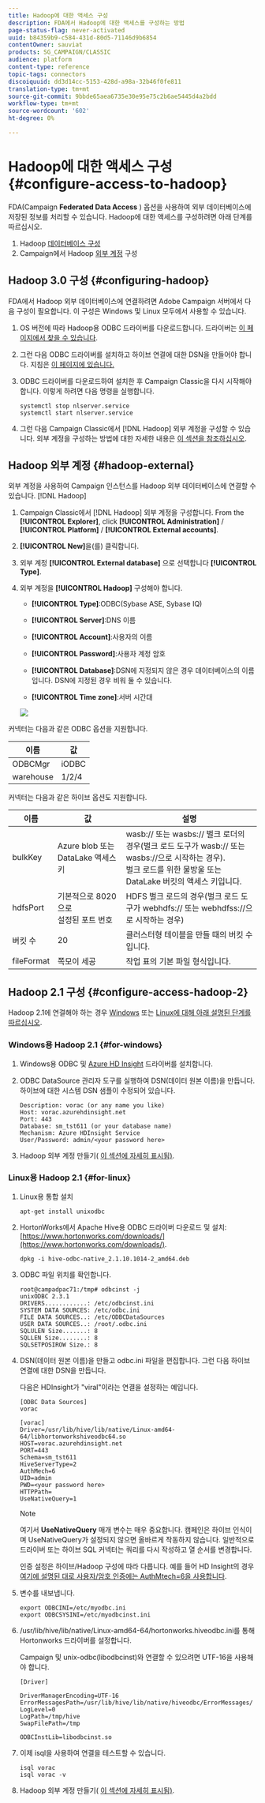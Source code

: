 ```yaml
---
title: Hadoop에 대한 액세스 구성
description: FDA에서 Hadoop에 대한 액세스를 구성하는 방법
page-status-flag: never-activated
uuid: b84359b9-c584-431d-80d5-71146d9b6854
contentOwner: sauviat
products: SG_CAMPAIGN/CLASSIC
audience: platform
content-type: reference
topic-tags: connectors
discoiquuid: dd3d14cc-5153-428d-a98a-32b46f0fe811
translation-type: tm+mt
source-git-commit: 9bbde65aea6735e30e95e75c2b6ae5445d4a2bdd
workflow-type: tm+mt
source-wordcount: '602'
ht-degree: 0%

---
```



# Hadoop에 대한 액세스 구성 {#configure-access-to-hadoop}

FDA(Campaign **Federated Data Access** ) 옵션을 사용하여 외부 데이터베이스에 저장된 정보를 처리할 수 있습니다. Hadoop에 대한 액세스를 구성하려면 아래 단계를 따르십시오.

1. Hadoop [데이터베이스 구성](#configuring-hadoop)
1. Campaign에서 Hadoop [외부 계정](#hadoop-external) 구성

## Hadoop 3.0 구성 {#configuring-hadoop}

FDA에서 Hadoop 외부 데이터베이스에 연결하려면 Adobe Campaign 서버에서 다음 구성이 필요합니다. 이 구성은 Windows 및 Linux 모두에서 사용할 수 있습니다.

1. OS 버전에 따라 Hadoop용 ODBC 드라이버를 다운로드합니다. 드라이버는 [이 페이지에서 찾을 수 있습니다](https://www.cloudera.com/downloads.html).

1. 그런 다음 ODBC 드라이버를 설치하고 하이브 연결에 대한 DSN을 만들어야 합니다. 지침은 [이 페이지에 있습니다.](https://docs.cloudera.com/documentation/other/connectors/hive-odbc/2-6-5/Cloudera-ODBC-Driver-for-Apache-Hive-Install-Guide.pdf)

1. ODBC 드라이버를 다운로드하여 설치한 후 Campaign Classic을 다시 시작해야 합니다. 이렇게 하려면 다음 명령을 실행합니다.

   ```
   systemctl stop nlserver.service
   systemctl start nlserver.service
   ```

1. 그런 다음 Campaign Classic에서 [!DNL Hadoop] 외부 계정을 구성할 수 있습니다. 외부 계정을 구성하는 방법에 대한 자세한 내용은 [이 섹션을 참조하십시오](#hadoop-external).

## Hadoop 외부 계정 {#hadoop-external}

외부 계정을 사용하여 Campaign 인스턴스를 Hadoop 외부 데이터베이스에 연결할 수 있습니다. [!DNL Hadoop]

1. Campaign Classic에서 [!DNL Hadoop] 외부 계정을 구성합니다. From the **[!UICONTROL Explorer]**, click **[!UICONTROL Administration]** / **[!UICONTROL Platform]** / **[!UICONTROL External accounts]**.

1. **[!UICONTROL New]**&#x200B;을(를) 클릭합니다.

1. 외부 계정 **[!UICONTROL External database]** 으로 선택합니다 **[!UICONTROL Type]**.

1. 외부 계정을 **[!UICONTROL Hadoop]** 구성해야 합니다.

   * **[!UICONTROL Type]**:ODBC(Sybase ASE, Sybase IQ)

   * **[!UICONTROL Server]**:DNS 이름

   * **[!UICONTROL Account]**:사용자의 이름

   * **[!UICONTROL Password]**:사용자 계정 암호

   * **[!UICONTROL Database]**:DSN에 지정되지 않은 경우 데이터베이스의 이름입니다. DSN에 지정된 경우 비워 둘 수 있습니다.

   * **[!UICONTROL Time zone]**:서버 시간대

   ![](assets/hadoop3.png)

커넥터는 다음과 같은 ODBC 옵션을 지원합니다.

| 이름 | 값 |
|---|---|
| ODBCMgr | iODBC |
| warehouse | 1/2/4 |

커넥터는 다음과 같은 하이브 옵션도 지원합니다.

| 이름 | 값 | 설명 |
|---|---|---|
| bulkKey | Azure blob 또는 DataLake 액세스 키 | wasb:// 또는 wasbs:// 벌크 로더의 경우(벌크 로드 도구가 wasb:// 또는 wasbs://으로 시작하는 경우). <br>벌크 로드를 위한 물방울 또는 DataLake 버킷의 액세스 키입니다. |
| hdfsPort | 기본적으로 8020으로 <br>설정된 포트 번호 | HDFS 벌크 로드의 경우(벌크 로드 도구가 webhdfs:// 또는 webhdfss://으로 시작하는 경우) |
| 버킷 수 | 20 | 클러스터형 테이블을 만들 때의 버킷 수입니다. |
| fileFormat | 쪽모이 세공 | 작업 표의 기본 파일 형식입니다. |


## Hadoop 2.1 구성 {#configure-access-hadoop-2}

Hadoop 2.1에 연결해야 하는 경우 [Windows](#for-windows) 또는 [Linux에 대해 아래 설명된 단계를 따르십시오](#for-linux).

### Windows용 Hadoop 2.1 {#for-windows}

1. Windows용 ODBC 및 [Azure HD Insight](https://www.microsoft.com/en-us/download/details.aspx?id=40886) 드라이버를 설치합니다.
1. ODBC DataSource 관리자 도구를 실행하여 DSN(데이터 원본 이름)을 만듭니다. 하이브에 대한 시스템 DSN 샘플이 수정되어 있습니다.

   ```
   Description: vorac (or any name you like)
   Host: vorac.azurehdinsight.net
   Port: 443
   Database: sm_tst611 (or your database name)
   Mechanism: Azure HDInsight Service
   User/Password: admin/<your password here>
   ```

1. Hadoop 외부 계정 만들기( [이 섹션에 자세히 표시됨)](#hadoop-external).

### Linux용 Hadoop 2.1 {#for-linux}

1. Linux용 통합 설치

   ```
   apt-get install unixodbc
   ```

1. HortonWorks에서 Apache Hive용 ODBC 드라이버 다운로드 및 설치: [https://www.hortonworks.com/downloads/](https://www.hortonworks.com/downloads/).

   ```
   dpkg -i hive-odbc-native_2.1.10.1014-2_amd64.deb
   ```

1. ODBC 파일 위치를 확인합니다.

   ```
   root@campadpac71:/tmp# odbcinst -j
   unixODBC 2.3.1
   DRIVERS............: /etc/odbcinst.ini
   SYSTEM DATA SOURCES: /etc/odbc.ini
   FILE DATA SOURCES..: /etc/ODBCDataSources
   USER DATA SOURCES..: /root/.odbc.ini
   SQLULEN Size.......: 8
   SQLLEN Size........: 8
   SQLSETPOSIROW Size.: 8
   ```

1. DSN(데이터 원본 이름)을 만들고 odbc.ini 파일을 편집합니다. 그런 다음 하이브 연결에 대한 DSN을 만듭니다.

   다음은 HDInsight가 &quot;viral&quot;이라는 연결을 설정하는 예입니다.

   ```
   [ODBC Data Sources]
   vorac 
   
   [vorac]
   Driver=/usr/lib/hive/lib/native/Linux-amd64-64/libhortonworkshiveodbc64.so
   HOST=vorac.azurehdinsight.net
   PORT=443
   Schema=sm_tst611
   HiveServerType=2
   AuthMech=6
   UID=admin
   PWD=<your password here>
   HTTPPath=
   UseNativeQuery=1
   ```

   >[!NOTE]
   >
   >여기서 **UseNativeQuery** 매개 변수는 매우 중요합니다. 캠페인은 하이브 인식이며 UseNativeQuery가 설정되지 않으면 올바르게 작동하지 않습니다. 일반적으로 드라이버 또는 하이브 SQL 커넥터는 쿼리를 다시 작성하고 열 순서를 변경합니다.

   인증 설정은 하이브/Hadoop 구성에 따라 다릅니다. 예를 들어 HD Insight의 경우 [여기에 설명된 대로 사용자/암호 인증에는 AuthMtech=6을 사용합니다](https://www.simba.com/products/Spark/doc/ODBC_InstallGuide/unix/content/odbc/hi/configuring/authenticating/azuresvc.htm).

1. 변수를 내보냅니다.

   ```
   export ODBCINI=/etc/myodbc.ini
   export ODBCSYSINI=/etc/myodbcinst.ini
   ```

1. /usr/lib/hive/lib/native/Linux-amd64-64/hortonworks.hiveodbc.ini를 통해 Hortonworks 드라이버를 설정합니다.

   Campaign 및 unix-odbc(libodbcinst)와 연결할 수 있으려면 UTF-16을 사용해야 합니다.

   ```
   [Driver]
   
   DriverManagerEncoding=UTF-16
   ErrorMessagesPath=/usr/lib/hive/lib/native/hiveodbc/ErrorMessages/
   LogLevel=0
   LogPath=/tmp/hive
   SwapFilePath=/tmp
   
   ODBCInstLib=libodbcinst.so
   ```

1. 이제 isql을 사용하여 연결을 테스트할 수 있습니다.

   ```
   isql vorac
   isql vorac -v
   ```

1. Hadoop 외부 계정 만들기( [이 섹션에 자세히 표시됨)](#hadoop-external).

